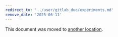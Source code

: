 ```yaml
---
redirect_to: '../user/gitlab_duo/experiments.md'
remove_date: '2025-06-11'
---
```


<!-- markdownlint-disable -->
<!-- vale off -->

This document was moved to [another location](gitlab_duo/experiments.md).

<!-- This redirect file can be deleted after <2025-06-11>. -->
<!-- Redirects that point to other docs in the same project expire in three months. -->
<!-- Redirects that point to docs in a different project or site (for example, link is not relative and starts with `https:`) expire in one year. -->
<!-- Before deletion, see: https://docs.gitlab.com/ee/development/documentation/redirects.html -->
